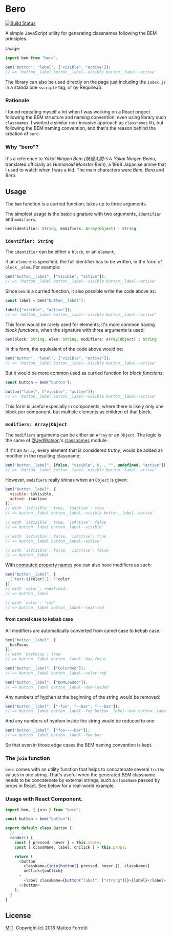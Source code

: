 # Bero

[![Build Status](https://travis-ci.com/ZER0/bero.svg?branch=master)](https://travis-ci.com/ZER0/bero)

A simple JavaScript utility for generating classnames following the BEM principles.

Usage:

```js
import bem from "bero";

bem("button", "label", ["visible", "active"]);
// => 'button__label button__label--visible button__label--active'
```

The library can also be used directly on the page just including the `index.js` in a standalone `<script>` tag; or by RequireJS.

### Rationale

I found repeating myself a lot when I was working on a React project following the BEM structure and naming convention; even using library such `classnames`.
I wanted a similar non-invasive approach as `classnames` lib, but following the BEM naming convention, and that's the reason behind the creation of `bero`.

### Why "bero"?

It's a reference to _Yōkai Ningen Bem (妖怪人間ベム Yōkai Ningen Bemu_, translated officially as _Humanoid Monster Bem_), a 1968 Japanise anime that I used to watch when I was a kid. The main characters were _Bem_, _Bera_ and _Bero_.

## Usage

The `bem` function is a curried function, takes up to three arguments.

The simplest usage is the basic signature with two arguments, `identifier` and `modifiers`:

```js
bem(identifier: String, modifiers: Array|Object) : String
```

### `identifier: String`

The `identifier` can be either a `block`, or an `element`.

If an `element` is specified, the full identifier has to be written, in the form of `block__elem`. For example:

```js
bem("button__label", ["visible", "active"]);
// => 'button__label button__label--visible button__label--active'
```

Since `bem` is a curried function, it also possible write the code above as:

```js
const label = bem("button__label");

label(["visible", "active"]);
// => 'button__label button__label--visible button__label--active'
```

This form would be rarely used for elements; it's more common having _block functions_, when the signature with three arguments is used:

```js
bem(block: String, elem: String, modifiers: Array|Object) : String
```

In this form, the equivalent of the code above would be:

```js
bem("button", "label", ["visible", "active"]);
// => 'button__label button__label--visible button__label--active'
```

But it would be more common used as curried function for _block functions_:

```js
const button = bem("button");

button("label", ["visible", "active"]);
// => 'button__label button__label--visible button__label--active'
```

This form is useful especially in components, where there is likely only one block per component, but multiple elements as children of that block.

### `modifiers: Array|Object`

The `modifiers` arguments can be either an `Array` or an `Object`.
The logic is the same of [@JedWatson](https://github.com/JedWatson)'s [classnames](https://github.com/JedWatson/classnames) module.

If it's an `Array`, every element that is considered _truthy_, would be
added as modifier in the resulting classname:

```js
bem("button__label", [false, "visible", 0, , "", undefined, "active"]);
// =>  button__label button__label--visible button__label--active'
```

However, `modifiers` really shines when an `Object` is given:

```js
bem("button__label", {
  visible: isVisible,
  active: isActive
});
// with `isVisible`: true, `isActive`: true
// => button__label button__label--visible button__label--active'

// with `isVisible`: true, `isActive`: false
// => button__label button__label--visible'

// with `isVisible`: false, `isActive`: true
// => button__label button__label--active'

// with `isVisible`: false, `isActive`: false
// => button__label
```

With [computed property names](https://developer.mozilla.org/en-US/docs/Web/JavaScript/Reference/Operators/Object_initializer#Computed_property_names) you can also have modifiers as such:

```js
bem("button__label", {
  [`text-${color}`]: !!color
});
// with `color`: undefined:
// => button__label

// with `color`: "red"
// => button__label button__label--text-red
```

#### from camel case to kebab case

All modifiers are automatically converted from camel case to kebab case:

```js
bem("button__label", {
  hasFocus
});
// with `hasFocus`: true
// => button__label button__label--has-focus

bem("button__label", ["ColorRed"]);
// => button__label button__label--color-red

bem("button__label", ["DOMLoaded"]);
// => button__label button__label--dom-loaded
```

Any numbers of hyphen at the beginning of the string would be removed:

```js
bem("button__label", ["-foo", "--bar", "---baz"]);
// => button__label button__label--foo button__label--bar button__label--baz
```

And any numbers of hyphen inside the string would be reduced to one:

```js
bem("button__label", ["foo----bar"]);
// => button__label button__label--foo-bar
```

So that even in those edge cases the BEM naming convention is kept.

### The `join` function

`bero` comes with an utility function that helps to concatenate several `truthy` values in one string. That's useful when the generated _BEM_ classname needs to
be concatenate by external strings, such a `className` passed by props in React. See below for a real-world example.

### Usage with React Component.

```js
import bem, { join } from "bero";

const button = bem("button");

export default class Button {
  // ...
  render() {
    const { pressed, hover } = this.state;
    const { className, label, onClick } = this.props;

    return (
      <button
        className={join(button({ pressed, hover }), className)}
        onClick={onClick}
      >
        <label className={button("label", ["strong"])}>{label}</label>
      </button>
    );
  }
}
```

## License

[MIT](LICENSE.md). Copyright (c) 2018 Matteo Ferretti
